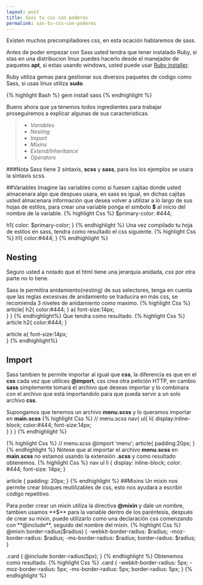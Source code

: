 ```yaml
---
layout: post
title: Sass tu css con poderes
permalink: sas-tu-css-con-poderes
---
```

Existen muchos precompiladores css, en esta ocación hablaremos de sass.

Antes de poder empezar con Sass usted tendra que tener instalado Ruby, si stas en una distribucion linux puedes hacerlo desde el manejador de paquetes **apt**, si estas usando windows, usted puede usar [Ruby installer][1].

Ruby utiliza gemas para gestionar sus diversos paquetes de codigo como Sass, si usas linux utiliza **sudo**.

{% highlight Bash %}
gem install sass
{% endhighlight %}

Bueno ahora que ya tenemos todos ingredientes para trabajar proseguiremos a explicar algunas de sus caracteristicas.

> - *Variables*
> - *Nesting*
> - *Import*
> - *Mixins*
> - *Extend/Inheritance*
> - *Operators*

###Nota
Sass tiene 2 sintaxis, **scss** y **sass**, para los los ejemplos se usara la sintaxis scss.

##Variables
Imagine las variables como si fuesen cajitas donde usted almacenara algo que despues usara, en sass es igual, en dichas cajitas usted almacenara información que desea volver a utilizar a lo largo de sus hojas de estilos, para crear una variable ponga el simbolo **$** al inicio del nombre de la variable.
{% highlight Css %}
$primary-color: #444;

h1{
  color: $primary-color;
}
{% endhighlight %}
Una vez compilado tu hoja de estilos en sass, tendra como resultado el css siguiente.
{% highlight Css %}
h1{
  color:#444;
}
{% endhighlight %}

## Nesting
Seguro usted a notado que el html tiene una jerarquia anidada, *css* por otra parte no lo tiene.

Sass le permitira anidamiento(nesting) de sus selectores, tenga en cuenta que las reglas excesivas de anidamiento se traducira en más css, se recomienda 3 niveles de anidamiento como maximo.
{% highlight Css %}
article{
  h2{
    color:#444;
  }
  a{
    font-size:14px;  
  }
}
{% endhighlight%}
Que tendra como resultado.
{% highlight Css %}
article h2{
  color:#444;
}

article a{
  font-size:14px;  
}
{% endhighlight%}
## Import
Sass tambien te permite importar al igual que **css**, la diferencia es que en el **css** cada vez que utilices **@import**, css crea otra petición HTTP, en cambio **sass** simplemente tomará el archivo que deseas importar y lo combinara con el archivo que está importandolo para que pueda servir a un solo archivo **css**.

Supongamos que tenemos un archivo **menu.scss** y lo queramos importar en **main.scss**
{% highlight Css %}
// menu.scss
nav{
  ul{
    li{
      display:inline-block;
      color:#444;
      font-size:14px;      
    }
  }
}
{% endhighlight %}

{% highlight Css %}
// menu.scss
@import 'menu';
article{
	padding:20px;
}
{% endhighlight %}
Nótese que al importar el archivo **menu.scss** en **main.scss** no estamos usando la extensión **.scss** y como resultado obtenemos.
{% highlight Css %}
nav ul li {
  display: inline-block;
  color: #444;
  font-size: 14px; 
}

article {
  padding: 20px; 
}
{% endhighlight %}
##Mixins
Un mixin nos permite crear bloques reutilizables de css, esto nos ayudara a escribir código repetitivo.

Para poder crear un mixin utiliza la directiva **@mixin** y dale un nombre, tambien usamos **$** para la variable dentro de los paréntesis, después de crear su mixin, puede utilizarlo como una declaración css comenzando con **@include**, seguido del nombre del mixin.
{% highlight Css %}
@mixin border-radius($radius) {
  -webkit-border-radius: $radius;
     -moz-border-radius: $radius;
      -ms-border-radius: $radius;
          border-radius: $radius;
}

.card { 
  @include border-radius(5px); 
}
{% endhighlight %}
Obtenemos como resultado.
{% highlight Css %}
.card {
  -webkit-border-radius: 5px;
  -moz-border-radius: 5px;
  -ms-border-radius: 5px;
  border-radius: 5px; 
}
{% endhighlight %}

[1]:http://rubyinstaller.org/